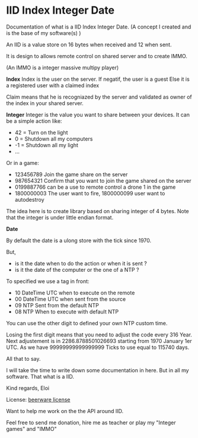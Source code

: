 # IID Index Integer Date

Documentation of what is a IID  Index Integer Date. (A concept I created and is the base of my software(s) )


An IID is a value store on 16 bytes when received and 12 when sent.

It is design to allows remote control on shared server and to create IMMO.

(An IMMO is a integer massive multipy player)

**Index**
Index is the user on the server.
If negatif, the user is a guest
Else it is a registered user with a claimed index

Claim means that he is recogniazed by the server and validated as owner of the index in your shared server.

**Integer**
Integer is the value you want to share between your devices. 
It can be a simple action like:
- 42 = Turn on the light
- 0 = Shutdown all my computers
- -1 = Shutdown all my light
- ...

Or in a game:
- 123456789 Join the game share on the server
- 987654321 Confirm that you want to join the game shared on the server
- 0199887766 can be a use to remote control a drone 1 in the game 
- 1800000003 The user want to fire,  1800000099 user want to autodestroy

The idea here is to create library based on sharing integer of 4 bytes.
Note that the integer is under little endian format.

**Date**

By default the date is a ulong store with the tick since 1970.

But,
- is it the date when to do the action or when it is sent ?
- is it the date of the computer or the one of a NTP ?

To specified we use a tag in front:
- 10 DateTime UTC when to execute on the remote
- 00 DateTime UTC when sent from the source
- 09 NTP Sent from the default NTP
- 08 NTP When to execute with default NTP

You can use the other digit to defined your own NTP custom time.

Losing the first digit means that you need to adjust the code every 316 Year.
Next adjustement is in 2286.8788501026693 starting from 1970 January 1er UTC.
As we have 99999999999999999 Ticks to use equal to 115740 days.


All that to say.

I will take the time to write down some documentation in here.
But in all my software. That what is a IID.

Kind regards,
Eloi

License: [beerware license](https://en.wikipedia.org/wiki/Beerware)

Want to help me work on the the API around IID.

Feel free to send me donation, hire me as teacher or play my "Integer games" and "IMMO"




